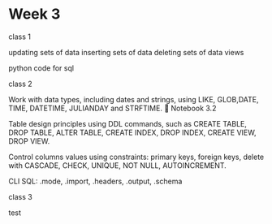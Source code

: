 # Week 3

class 1

updating sets of data
inserting sets of data
deleting sets of data
views

python code for sql


class 2

Work with data types, including dates and strings, using LIKE, GLOB,DATE, TIME, DATETIME, JULIANDAY and STRFTIME. 📔 Notebook 3.2

Table design principles using DDL commands, such as CREATE TABLE, DROP TABLE, ALTER TABLE, CREATE INDEX, DROP INDEX, CREATE VIEW, DROP VIEW.

Control columns values using constraints: primary keys, foreign keys, delete with CASCADE, CHECK, UNIQUE, NOT NULL, AUTOINCREMENT.


CLI SQL: .mode, .import, .headers, .output, .schema

class 3 

test
